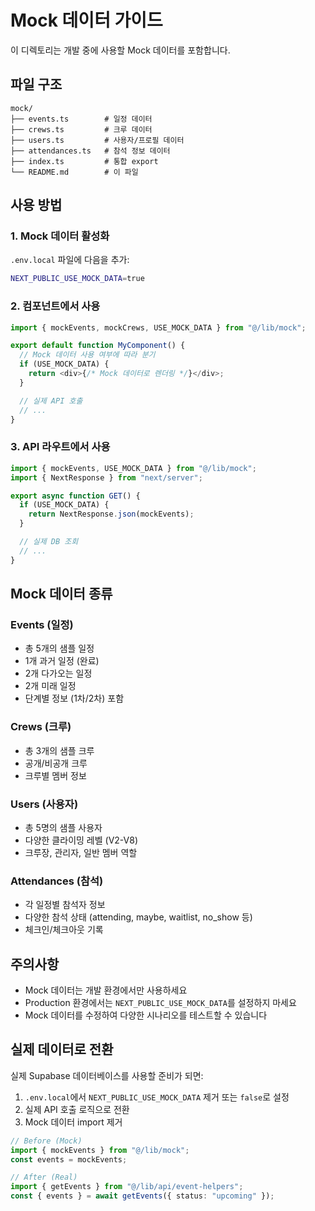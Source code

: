 # Mock 데이터 가이드

이 디렉토리는 개발 중에 사용할 Mock 데이터를 포함합니다.

## 파일 구조

```
mock/
├── events.ts        # 일정 데이터
├── crews.ts         # 크루 데이터
├── users.ts         # 사용자/프로필 데이터
├── attendances.ts   # 참석 정보 데이터
├── index.ts         # 통합 export
└── README.md        # 이 파일
```

## 사용 방법

### 1. Mock 데이터 활성화

`.env.local` 파일에 다음을 추가:

```bash
NEXT_PUBLIC_USE_MOCK_DATA=true
```

### 2. 컴포넌트에서 사용

```typescript
import { mockEvents, mockCrews, USE_MOCK_DATA } from "@/lib/mock";

export default function MyComponent() {
  // Mock 데이터 사용 여부에 따라 분기
  if (USE_MOCK_DATA) {
    return <div>{/* Mock 데이터로 렌더링 */}</div>;
  }

  // 실제 API 호출
  // ...
}
```

### 3. API 라우트에서 사용

```typescript
import { mockEvents, USE_MOCK_DATA } from "@/lib/mock";
import { NextResponse } from "next/server";

export async function GET() {
  if (USE_MOCK_DATA) {
    return NextResponse.json(mockEvents);
  }

  // 실제 DB 조회
  // ...
}
```

## Mock 데이터 종류

### Events (일정)
- 총 5개의 샘플 일정
- 1개 과거 일정 (완료)
- 2개 다가오는 일정
- 2개 미래 일정
- 단계별 정보 (1차/2차) 포함

### Crews (크루)
- 총 3개의 샘플 크루
- 공개/비공개 크루
- 크루별 멤버 정보

### Users (사용자)
- 총 5명의 샘플 사용자
- 다양한 클라이밍 레벨 (V2-V8)
- 크루장, 관리자, 일반 멤버 역할

### Attendances (참석)
- 각 일정별 참석자 정보
- 다양한 참석 상태 (attending, maybe, waitlist, no_show 등)
- 체크인/체크아웃 기록

## 주의사항

- Mock 데이터는 개발 환경에서만 사용하세요
- Production 환경에서는 `NEXT_PUBLIC_USE_MOCK_DATA`를 설정하지 마세요
- Mock 데이터를 수정하여 다양한 시나리오를 테스트할 수 있습니다

## 실제 데이터로 전환

실제 Supabase 데이터베이스를 사용할 준비가 되면:

1. `.env.local`에서 `NEXT_PUBLIC_USE_MOCK_DATA` 제거 또는 `false`로 설정
2. 실제 API 호출 로직으로 전환
3. Mock 데이터 import 제거

```typescript
// Before (Mock)
import { mockEvents } from "@/lib/mock";
const events = mockEvents;

// After (Real)
import { getEvents } from "@/lib/api/event-helpers";
const { events } = await getEvents({ status: "upcoming" });
```


